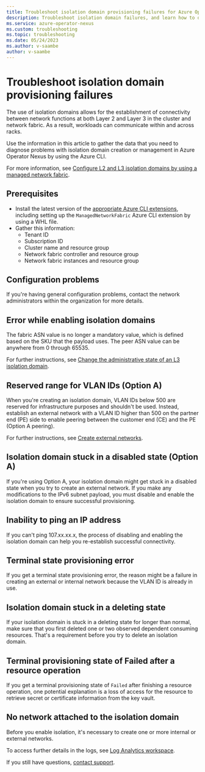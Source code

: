 ```yaml
---
title: Troubleshoot isolation domain provisioning failures for Azure Operator Nexus
description: Troubleshoot isolation domain failures, and learn how to debug failure codes.
ms.service: azure-operator-nexus
ms.custom: troubleshooting
ms.topic: troubleshooting
ms.date: 05/24/2023
ms.author: v-saambe
author: v-saambe
---
```


# Troubleshoot isolation domain provisioning failures

The use of isolation domains allows for the establishment of connectivity between network functions at both Layer 2 and Layer 3 in the cluster and network fabric. As a result, workloads can communicate within and across racks.

Use the information in this article to gather the data that you need to diagnose problems with isolation domain creation or management in Azure Operator Nexus by using the Azure CLI.

For more information, see [Configure L2 and L3 isolation domains by using a managed network fabric](./howto-configure-isolation-domain.md).

## Prerequisites

* Install the latest version of the [appropriate Azure CLI extensions](./howto-install-cli-extensions.md), including setting up the `ManagedNetworkFabric` Azure CLI extension by using a WHL file.
* Gather this information:
  * Tenant ID
  * Subscription ID
  * Cluster name and resource group
  * Network fabric controller and resource group
  * Network fabric instances and resource group

## Configuration problems

If you're having general configuration problems, contact the network administrators within the organization for more details.

## Error while enabling isolation domains  

The fabric ASN value is no longer a mandatory value, which is defined based on the SKU that the payload uses. The peer ASN value can be anywhere from 0 through 65535.

For further instructions, see [Change the administrative state of an L3 isolation domain](./howto-configure-isolation-domain.md#change-the-administrative-state-of-an-l3-isolation-domain).

## Reserved range for VLAN IDs (Option A)

When you're creating an isolation domain, VLAN IDs below 500 are reserved for infrastructure purposes and shouldn't be used. Instead, establish an external network with a VLAN ID higher than 500 on the partner end (PE) side to enable peering between the customer end (CE) and the PE (Option A peering).

For further instructions, see [Create external networks](./howto-configure-isolation-domain.md#create-an-external-network-by-using-option-a).

## Isolation domain stuck in a disabled state (Option A)

If you're using Option A, your isolation domain might get stuck in a disabled state when you try to create an external network. If you make any modifications to the IPv6 subnet payload, you must disable and enable the isolation domain to ensure successful provisioning.

## Inability to ping an IP address

If you can't ping 107.xx.xx.x, the process of disabling and enabling the isolation domain can help you re-establish successful connectivity.

## Terminal state provisioning error

If you get a terminal state provisioning error, the reason might be a failure in creating an external or internal network because the VLAN ID is already in use.

## Isolation domain stuck in a deleting state

If your isolation domain is stuck in a deleting state for longer than normal, make sure that you first deleted one or two observed dependent consuming resources. That's a requirement before you try to delete an isolation domain.

## Terminal provisioning state of Failed after a resource operation

If you get a terminal provisioning state of `Failed` after finishing a resource operation, one potential explanation is a loss of access for the resource to retrieve secret or certificate information from the key vault.

## No network attached to the isolation domain

Before you enable isolation, it's necessary to create one or more internal or external networks.

To access further details in the logs, see [Log Analytics workspace](../../articles/operator-nexus/concepts-observability.md#log-analytic-workspace).

If you still have questions, [contact support](https://portal.azure.com/?#blade/Microsoft_Azure_Support/HelpAndSupportBlade).
